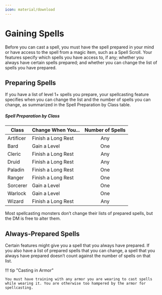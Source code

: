 ```yaml
---
icon: material/download
---
```


# Gaining Spells

Before you can cast a spell, you must have the spell prepared in your mind or have access to the spell from a magic item, such as a Spell Scroll. Your features specify which spells you have access to, if any; whether you always have certain spells prepared; and whether you can change the list of spells you have prepared.

## Preparing Spells

If you have a list of level 1+ spells you prepare, your spellcasting feature specifies when you can change the list and the number of spells you can change, as summarized in the Spell Preparation by Class table.

##### Spell Preparation by Class

| Class | Change When You... | Number of Spells |
|---|---|:-:|
| Artificer | Finish a Long Rest | Any |
| Bard | Gain a Level | One |
| Cleric | Finish a Long Rest | Any |
| Druid | Finish a Long Rest | Any |
| Paladin | Finish a Long Rest | One |
| Ranger | Finish a Long Rest | One |
| Sorcerer | Gain a Level | One |
| Warlock | Gain a Level | One |
| Wizard | Finish a Long Rest | Any |

Most spellcasting monsters don’t change their lists of prepared spells, but the DM is free to alter them.

## Always-Prepared Spells

Certain features might give you a spell that you always have prepared. If you also have a list of prepared spells that you can change, a spell that you always have prepared doesn’t count against the number of spells on that list.

!!! tip "Casting in Armor"

    You must have training with any armor you are wearing to cast spells while wearing it. You are otherwise too hampered by the armor for spellcasting.

